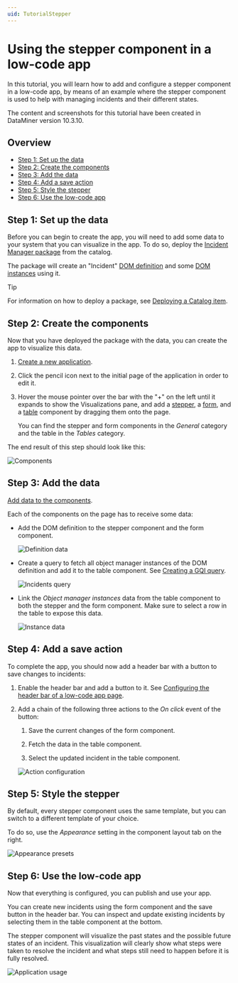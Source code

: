 ```yaml
---
uid: TutorialStepper
---
```


# Using the stepper component in a low-code app

In this tutorial, you will learn how to add and configure a stepper component in a low-code app, by means of an example where the stepper component is used to help with managing incidents and their different states.

The content and screenshots for this tutorial have been created in DataMiner version 10.3.10.

## Overview

- [Step 1: Set up the data](#step-1-set-up-the-data)
- [Step 2: Create the components](#step-2-create-the-components)
- [Step 3: Add the data](#step-3-add-the-data)
- [Step 4: Add a save action](#step-4-add-a-save-action)
- [Step 5: Style the stepper](#step-5-style-the-stepper)
- [Step 6: Use the low-code app](#step-6-use-the-low-code-app)

## Step 1: Set up the data

Before you can begin to create the app, you will need to add some data to your system that you can visualize in the app. To do so, deploy the [Incident Manager package](https://catalog.dataminer.services/catalog/4383) from the catalog.

The package will create an "Incident" [DOM definition](xref:DomDefinition) and some [DOM instances](xref:DomInstance) using it.

> [!TIP]
> For information on how to deploy a package, see [Deploying a Catalog item](xref:Deploying_a_catalog_item).

## Step 2: Create the components

Now that you have deployed the package with the data, you can create the app to visualize this data.

1. [Create a new application](xref:Creating_custom_apps).

1. Click the pencil icon next to the initial page of the application in order to edit it.

1. Hover the mouse pointer over the bar with the "+" on the left until it expands to show the Visualizations pane, and add a [stepper](xref:DashboardStepper), a [form](xref:DashboardForm), and a [table](xref:DashboardTable) component by dragging them onto the page.

   You can find the stepper and form components in the *General* category and the table in the *Tables* category.

The end result of this step should look like this:

![Components](~/user-guide/images/StepperComponents.png)

## Step 3: Add the data

[Add data to the components](xref:Adding_data_to_component).

Each of the components on the page has to receive some data:

- Add the DOM definition to the stepper component and the form component.

  ![Definition data](~/user-guide/images/StepperDefinitionData.png)

- Create a query to fetch all object manager instances of the DOM definition and add it to the table component. See [Creating a GQI query](xref:Creating_GQI_query).

  ![Incidents query](~/user-guide/images/StepperQuery.png)

- Link the *Object manager instances* data from the table component to both the stepper and the form component. Make sure to select a row in the table to expose this data.

  ![Instance data](~/user-guide/images/StepperInstanceData.png)

## Step 4: Add a save action

To complete the app, you should now add a header bar with a button to save changes to incidents:

1. Enable the header bar and add a button to it. See [Configuring the header bar of a low-code app page](xref:LowCodeApps_header_config).

1. Add a chain of the following three actions to the *On click* event of the button:

   1. Save the current changes of the form component.

   1. Fetch the data in the table component.

   1. Select the updated incident in the table component.

   ![Action configuration](~/user-guide/images/StepperActions.png)

## Step 5: Style the stepper

By default, every stepper component uses the same template, but you can switch to a different template of your choice.

To do so, use the *Appearance* setting in the component layout tab on the right.

![Appearance presets](~/user-guide/images/StepperAppearance.png)

## Step 6: Use the low-code app

Now that everything is configured, you can publish and use your app.

You can create new incidents using the form component and the save button in the header bar. You can inspect and update existing incidents by selecting them in the table component at the bottom.

The stepper component will visualize the past states and the possible future states of an incident. This visualization will clearly show what steps were taken to resolve the incident and what steps still need to happen before it is fully resolved.

![Application usage](~/user-guide/images/StepperApp.gif)
